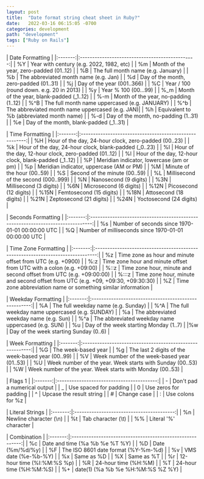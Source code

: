 ```yaml
---
layout: post
title:  "Date format string cheat sheet in Ruby?"
date:   2022-03-16 06:15:05 -0700
categories: development
path: "development"
tags: ["Ruby on Rails"]
---
```


| Date Formatting                                           |
|:-------:|:-----------------------------------------------:|
| %Y      | Year with century (e.g. 2022, 1982, etc)        |
| %m      | Month of the year, zero-padded (01..12)         |
| %B      | The full month name (e.g. January)              |
| %b      | The abbreviated month name (e.g. Jan)           |
| %d      | Day of the month, zero-padded (01..31)          |
| %j      | Day of the year (001..366)                      |
| %C      | Year / 100 (round down. e.g. 20 in 2013)        |
| %y      | Year % 100 (00...99)                            |
| %_m     | Month of the year, blank-padded (_1..12)        |
| %-m     | Month of the year, no-padding (1..12)           |
| %^B     | The full month name uppercased (e.g. JANUARY)   |
| %^b     | The abbreviated month name uppercased (e.g. JAN)|
| %h      | Equivalent to %b (abbreviated month name)       |
| %-d     | Day of the month, no-padding (1..31)            |
| %e      | Day of the month, blank-padded (_1..31)         |


| Time Formatting                                                   |
|:-------:|:-------------------------------------------------------:|
| %H      | Hour of the day, 24-hour clock, zero-padded (00..23)    |
| %k      | Hour of the day, 24-hour clock, blank-padded (_0..23)   |
| %I      | Hour of the day, 12-hour clock, zero-padded (01..12)    |
| %l      | Hour of the day, 12-hour clock, blank-padded (_1..12)   |
| %P      | Meridian indicator, lowercase (am or pm)                |
| %p      | Meridian indicator, uppercase (AM or PM)                |
| %M      | Minute of the hour (00..59)                             |
| %S      | Second of the minute (00..59)                           |
| %L      | Millisecond of the second (000..999)                    |
| %N      | Nanosecond (9 digits)                                   |
| %3N     | Millisecond (3 digits)                                  |
| %6N     | Microsecond (6 digits)                                  |
| %12N    | Picosecond (12 digits)                                  |
| %15N    | Femtosecond (15 digits)                                 |
| %18N    | Attosecond (18 digits)                                  |
| %21N    | Zeptosecond (21 digits)                                 |
| %24N    | Yoctosecond (24 digits)                                 |

| Seconds Formatting                                                                        |
|:-------:|:-------------------------------------------------------------------------------:|
| %s      | Number of seconds since 1970-01-01 00:00:00 UTC                                 |
| %Q      | Number of milliseconds since 1970-01-01 00:00:00 UTC                            |

| Time Zone Formatting                                                                      |
|:-------:|:-------------------------------------------------------------------------------:|
| %z      | Time zone as hour and minute offset from UTC (e.g. +0900)                       |
| %:z     | Time zone hour and minute offset from UTC with a colon (e.g. +09:00)            |
| %::z    | Time zone hour, minute and second offset from UTC (e.g. +09:00:00)              |
| %:::z   | Time zone hour, minute and second offset from UTC (e.g. +09, +09:30, +09:30:30) |
| %Z      | Time zone abbreviation name or something similar information                    |

| Weekday Formatting                                              |
|:-------:|:-----------------------------------------------------:|
| %A      | The full weekday name (e.g. Sunday)                   |
| %^A     | The full weekday name uppercased (e.g. SUNDAY)        |
| %a      | The abbreviated weekday name (e.g. Sun)               |
| %^a     | The abbreviated weekday name uppercased (e.g. SUN)    |
| %u      | Day of the week starting Monday (1..7)                |
|%w       | Day of the week starting Sunday (0..6)                |

| Week Formatting                                                     |
|:-------:|:---------------------------------------------------------:|
| %G      | The week-based year                                       |
| %g      | The last 2 digits of the week-based year (00..99)         |
| %V      | Week number of the week-based year (01..53)               |
| %U      | Week number of the year. Week starts with Sunday (00..53) |
| %W      | Week number of the year. Week starts with Monday (00..53) |

| Flags 1                                             |
|:-------:|:-----------------------------------------:|
| -       | Don't pad a numerical output              |
| _       | Use spaced for padding                    |
| 0       | Use zeros for padding                     |
| ^       | Upcase the result string                  |
| #       | Change case                               |
| :       | Use colons for %z                         |

| Literal Strings                                     |
|:-------:|:-----------------------------------------:|
| %n      | Newline character (\n)                    |
| %t      | Tab character (\t)                        |
| %%      | Literal '%' character                     |

| Combination                                                         |
|:-------:|:---------------------------------------------------------:|
| %c      | Date and time (%a %b %e %T %Y)                            |
| %D      | Date (%m/%d/%y)                                           |
| %F      | The ISO 8601 date format (%Y-%m-%d)                       |
| %v      | VMS date (%e-%b-%Y)                                       |
| %x      | Same as %D                                                |
| %X      | Same as %T                                                |
| %r      | 12-hour time (%I:%M:%S %p)                                |
| %R      | 24-hour time (%H:%M)                                      |
| %T      | 24-hour time (%H:%M:%S)                                   |
| %+      | date(1) (%a %b %e %H:%M:%S %Z %Y)                         |


<style>
  table {
    display:table;
    width: 100%;
  }
  table th:nth-of-type(2) {
    width: 70%;
  }
</style>